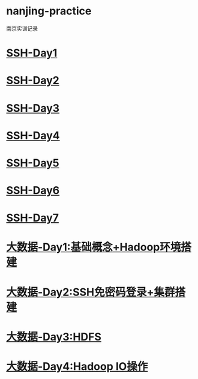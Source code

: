 # nanjing-practice
南京实训记录

# [SSH-Day1](day1/Day1.md)

# [SSH-Day2](day2/Day2.md)

# [SSH-Day3](day3/Day3.md)

# [SSH-Day4](day4/Day4.md)

# [SSH-Day5](day5/Day5.md)

# [SSH-Day6](day6/Day6.md)

# [SSH-Day7](day7/Day7.md)

# [大数据-Day1:基础概念+Hadoop环境搭建](big-data-01/big-data-01.md)

# [大数据-Day2:SSH免密码登录+集群搭建](big-data-02/big-data-02.md)

# [大数据-Day3:HDFS](big-data-03/big-data-03.md)

# [大数据-Day4:Hadoop IO操作](big-data-04/big-data-04.md)

